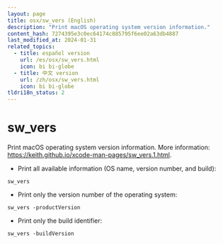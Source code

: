 ```yaml
---
layout: page
title: osx/sw_vers (English)
description: "Print macOS operating system version information."
content_hash: 7274395e3c0ec64174c885795f6ee02a63db4887
last_modified_at: 2024-01-31
related_topics:
  - title: español version
    url: /es/osx/sw_vers.html
    icon: bi bi-globe
  - title: 中文 version
    url: /zh/osx/sw_vers.html
    icon: bi bi-globe
tldri18n_status: 2
---
```

# sw_vers

Print macOS operating system version information.
More information: <https://keith.github.io/xcode-man-pages/sw_vers.1.html>.

- Print all available information (OS name, version number, and build):

`sw_vers`

- Print only the version number of the operating system:

`sw_vers -productVersion`

- Print only the build identifier:

`sw_vers -buildVersion`
